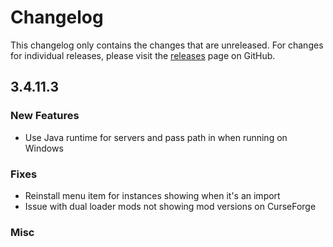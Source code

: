# Changelog

This changelog only contains the changes that are unreleased. For changes for individual releases, please visit the
[releases](https://github.com/ATLauncher/ATLauncher/releases) page on GitHub.

## 3.4.11.3

### New Features
- Use Java runtime for servers and pass path in when running on Windows

### Fixes
- Reinstall menu item for instances showing when it's an import
- Issue with dual loader mods not showing mod versions on CurseForge

### Misc
